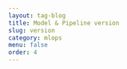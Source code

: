```yaml
---
layout: tag-blog
title: Model & Pipeline version
slug: version
category: mlops
menu: false
order: 4
---
```

